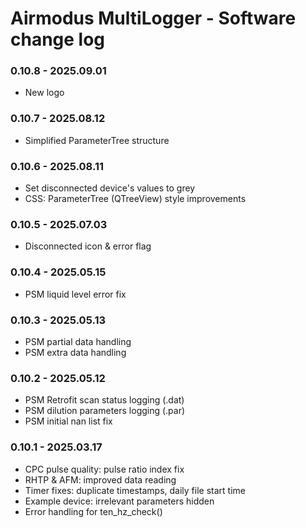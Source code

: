 # Airmodus MultiLogger - Software change log

### 0.10.8 - 2025.09.01
- New logo

### 0.10.7 - 2025.08.12
- Simplified ParameterTree structure

### 0.10.6 - 2025.08.11
- Set disconnected device's values to grey
- CSS: ParameterTree (QTreeView) style improvements

### 0.10.5 - 2025.07.03
- Disconnected icon & error flag

### 0.10.4 - 2025.05.15
- PSM liquid level error fix

### 0.10.3 - 2025.05.13
- PSM partial data handling
- PSM extra data handling

### 0.10.2 - 2025.05.12
- PSM Retrofit scan status logging (.dat)
- PSM dilution parameters logging (.par)
- PSM initial nan list fix

### 0.10.1 - 2025.03.17
- CPC pulse quality: pulse ratio index fix
- RHTP & AFM: improved data reading
- Timer fixes: duplicate timestamps, daily file start time
- Example device: irrelevant parameters hidden
- Error handling for ten_hz_check()